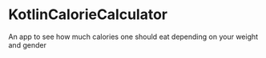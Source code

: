 # KotlinCalorieCalculator
An app to see how much calories one should eat depending on your weight and gender
